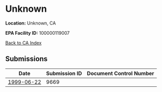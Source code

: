 # Unknown

**Location:** Unknown, CA

**EPA Facility ID:** 100000119007

[Back to CA Index](../../index.md)

## Submissions

| Date | Submission ID | Document Control Number |
|------|--------------|-------------------------|
| [1999-06-22](submissions/9669.md) | 9669 |  |
